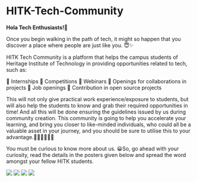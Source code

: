 # HITK-Tech-Community

**Hola Tech Enthusiasts!🤩**

Once you begin walking in the path of tech, it might so happen that you discover a place where people are just like you. 😇✨

HITK Tech Community is a platform that helps the campus students of Heritage Institute of Technology in providing opportunities related to tech, such as:

🔹 Internships
🔹 Competitions
🔹 Webinars
🔹 Openings for collaborations in projects
🔹 Job openings
🔹 Contribution in open source projects

This will not only give practical work experience/exposure to students, but will also help the students to know and grab their required opportunities in time! And all this will be done ensuring the guidelines issued by us during community creation. This community is going to help you accelerate your learning, and bring you closer to like-minded individuals, who could all be a valuable asset in your journey, and you should be sure to utilise this to your advantage.👩🏻‍💻👨🏻‍💻

You must be curious to know more about us. 😀So, go ahead with your curiosity, read the details in the posters given below and spread the word amongst your fellow HITK students.

<img src="https://ibb.co/cNqqfF0">
<img src="https://ibb.co/xsKvmdS"> 
<img src="https://ibb.co/wyQG1zt"> 
<img src="https://ibb.co/hdjF17w">
